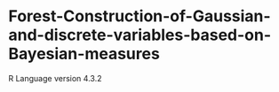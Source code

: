 # Forest-Construction-of-Gaussian-and-discrete-variables-based-on-Bayesian-measures
R Language version 4.3.2
